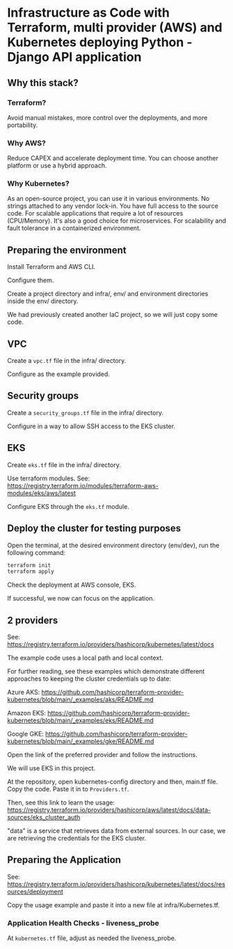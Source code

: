 # Infrastructure as Code with Terraform, multi provider (AWS) and Kubernetes deploying Python - Django API application

## Why this stack?

### Terraform?

Avoid manual mistakes, more control over the deployments, and more portability.

### Why AWS?

Reduce CAPEX and accelerate deployment time. You can choose another platform or use a hybrid approach.

### Why Kubernetes?

As an open-source project, you can use it in various environments. No strings attached to any vendor lock-in. You have full access to the source code.
For scalable applications that require a lot of resources (CPU/Memory). It's also a good choice for microservices.
For scalability and fault tolerance in a containerized environment.

## Preparing the environment

Install Terraform and AWS CLI.

Configure them.

Create a project directory and infra/, env/ and environment directories inside the env/ directory.

We had previously created another IaC project, so we will just copy some code.

## VPC

Create a `vpc.tf` file in the infra/ directory.

Configure as the example provided.

## Security groups

Create a `security_groups.tf` file in the infra/ directory.

Configure in a way to allow SSH access to the EKS cluster.

## EKS

Create `eks.tf` file in the infra/ directory.

Use terraform modules.
See: https://registry.terraform.io/modules/terraform-aws-modules/eks/aws/latest


Configure EKS through the `eks.tf` module.


## Deploy the cluster for testing purposes

Open the terminal, at the desired environment directory (env/dev), run the following command:

```bash
terraform init
terraform apply
```

Check the deployment at AWS console, EKS.

If successful, we now can focus on the application.

## 2 providers

See: https://registry.terraform.io/providers/hashicorp/kubernetes/latest/docs

The example code uses a local path and local context.

For further reading, see these examples which demonstrate different approaches to keeping the cluster credentials up to date:

Azure AKS: https://github.com/hashicorp/terraform-provider-kubernetes/blob/main/_examples/aks/README.md

Amazon EKS: https://github.com/hashicorp/terraform-provider-kubernetes/blob/main/_examples/eks/README.md

Google GKE: https://github.com/hashicorp/terraform-provider-kubernetes/blob/main/_examples/gke/README.md

Open the link of the preferred provider and follow the instructions.

We will use EKS in this project.

At the repository, open kubernetes-config directory and then, main.tf file. Copy the code. Paste it in to `Providers.tf`.

Then, see this link to learn the usage: https://registry.terraform.io/providers/hashicorp/aws/latest/docs/data-sources/eks_cluster_auth

"data" is a service that retrieves data from external sources. In our case, we are retrieving the credentials for the EKS cluster.

## Preparing the Application

See: https://registry.terraform.io/providers/hashicorp/kubernetes/latest/docs/resources/deployment

Copy the usage example and paste it into a new file at infra/Kubernetes.tf.

### Application Health Checks - liveness_probe

At `kubernetes.tf` file, adjust as needed the liveness_probe.

